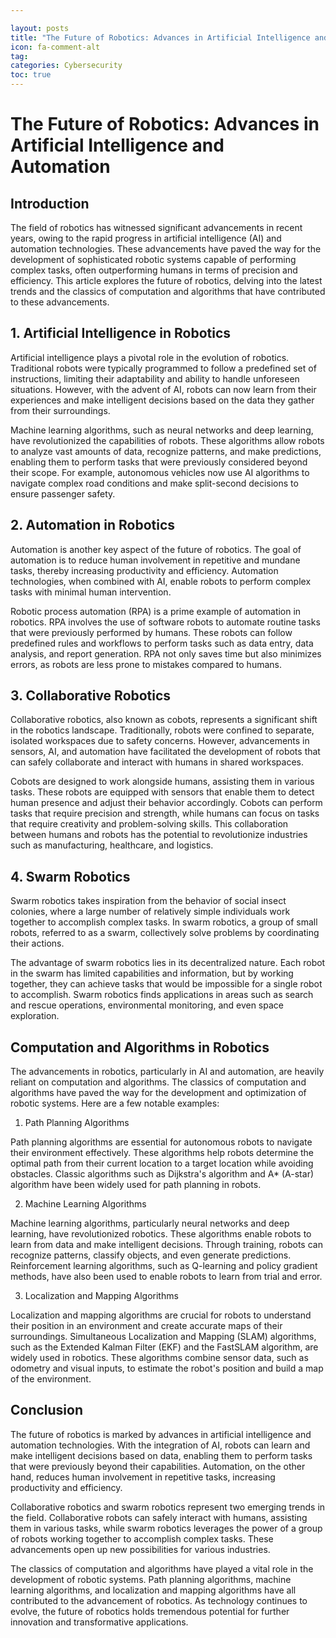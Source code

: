 ```yaml
---

layout: posts
title: "The Future of Robotics: Advances in Artificial Intelligence and Automation"
icon: fa-comment-alt
tag:      
categories: Cybersecurity
toc: true
---
```




# The Future of Robotics: Advances in Artificial Intelligence and Automation

## Introduction

The field of robotics has witnessed significant advancements in recent years, owing to the rapid progress in artificial intelligence (AI) and automation technologies. These advancements have paved the way for the development of sophisticated robotic systems capable of performing complex tasks, often outperforming humans in terms of precision and efficiency. This article explores the future of robotics, delving into the latest trends and the classics of computation and algorithms that have contributed to these advancements.

## 1. Artificial Intelligence in Robotics

Artificial intelligence plays a pivotal role in the evolution of robotics. Traditional robots were typically programmed to follow a predefined set of instructions, limiting their adaptability and ability to handle unforeseen situations. However, with the advent of AI, robots can now learn from their experiences and make intelligent decisions based on the data they gather from their surroundings.

Machine learning algorithms, such as neural networks and deep learning, have revolutionized the capabilities of robots. These algorithms allow robots to analyze vast amounts of data, recognize patterns, and make predictions, enabling them to perform tasks that were previously considered beyond their scope. For example, autonomous vehicles now use AI algorithms to navigate complex road conditions and make split-second decisions to ensure passenger safety.

## 2. Automation in Robotics

Automation is another key aspect of the future of robotics. The goal of automation is to reduce human involvement in repetitive and mundane tasks, thereby increasing productivity and efficiency. Automation technologies, when combined with AI, enable robots to perform complex tasks with minimal human intervention.

Robotic process automation (RPA) is a prime example of automation in robotics. RPA involves the use of software robots to automate routine tasks that were previously performed by humans. These robots can follow predefined rules and workflows to perform tasks such as data entry, data analysis, and report generation. RPA not only saves time but also minimizes errors, as robots are less prone to mistakes compared to humans.

## 3. Collaborative Robotics

Collaborative robotics, also known as cobots, represents a significant shift in the robotics landscape. Traditionally, robots were confined to separate, isolated workspaces due to safety concerns. However, advancements in sensors, AI, and automation have facilitated the development of robots that can safely collaborate and interact with humans in shared workspaces.

Cobots are designed to work alongside humans, assisting them in various tasks. These robots are equipped with sensors that enable them to detect human presence and adjust their behavior accordingly. Cobots can perform tasks that require precision and strength, while humans can focus on tasks that require creativity and problem-solving skills. This collaboration between humans and robots has the potential to revolutionize industries such as manufacturing, healthcare, and logistics.

## 4. Swarm Robotics

Swarm robotics takes inspiration from the behavior of social insect colonies, where a large number of relatively simple individuals work together to accomplish complex tasks. In swarm robotics, a group of small robots, referred to as a swarm, collectively solve problems by coordinating their actions.

The advantage of swarm robotics lies in its decentralized nature. Each robot in the swarm has limited capabilities and information, but by working together, they can achieve tasks that would be impossible for a single robot to accomplish. Swarm robotics finds applications in areas such as search and rescue operations, environmental monitoring, and even space exploration.

## Computation and Algorithms in Robotics

The advancements in robotics, particularly in AI and automation, are heavily reliant on computation and algorithms. The classics of computation and algorithms have paved the way for the development and optimization of robotic systems. Here are a few notable examples:

1. Path Planning Algorithms

Path planning algorithms are essential for autonomous robots to navigate their environment effectively. These algorithms help robots determine the optimal path from their current location to a target location while avoiding obstacles. Classic algorithms such as Dijkstra's algorithm and A* (A-star) algorithm have been widely used for path planning in robots.

2. Machine Learning Algorithms

Machine learning algorithms, particularly neural networks and deep learning, have revolutionized robotics. These algorithms enable robots to learn from data and make intelligent decisions. Through training, robots can recognize patterns, classify objects, and even generate predictions. Reinforcement learning algorithms, such as Q-learning and policy gradient methods, have also been used to enable robots to learn from trial and error.

3. Localization and Mapping Algorithms

Localization and mapping algorithms are crucial for robots to understand their position in an environment and create accurate maps of their surroundings. Simultaneous Localization and Mapping (SLAM) algorithms, such as the Extended Kalman Filter (EKF) and the FastSLAM algorithm, are widely used in robotics. These algorithms combine sensor data, such as odometry and visual inputs, to estimate the robot's position and build a map of the environment.

## Conclusion

The future of robotics is marked by advances in artificial intelligence and automation technologies. With the integration of AI, robots can learn and make intelligent decisions based on data, enabling them to perform tasks that were previously beyond their capabilities. Automation, on the other hand, reduces human involvement in repetitive tasks, increasing productivity and efficiency.

Collaborative robotics and swarm robotics represent two emerging trends in the field. Collaborative robots can safely interact with humans, assisting them in various tasks, while swarm robotics leverages the power of a group of robots working together to accomplish complex tasks. These advancements open up new possibilities for various industries.

The classics of computation and algorithms have played a vital role in the development of robotic systems. Path planning algorithms, machine learning algorithms, and localization and mapping algorithms have all contributed to the advancement of robotics. As technology continues to evolve, the future of robotics holds tremendous potential for further innovation and transformative applications.